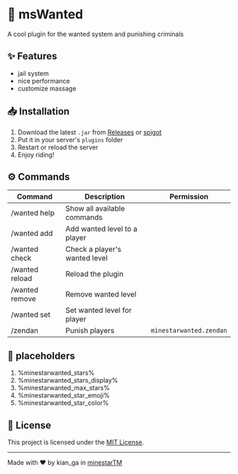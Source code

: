 # 🏹 msWanted

A cool plugin for the wanted system and punishing criminals

## ✨ Features

- jail system 
- nice performance
- customize massage

## 📥 Installation

1. Download the latest `.jar` from [Releases](https://github.com/amirreza-83/HorsePlus/releases/tag/Alpha) or [spigot](https://www.spigotmc.org/resources/horse-plus-spawn-a-rideable-horse-anytime-1-8-1-21-8.127364/)
2. Put it in your server's `plugins` folder
3. Restart or reload the server
4. Enjoy riding!

## ⚙️ Commands

| Command         | Description                  | Permission         |
|-----------------|------------------------------|--------------------|
| /wanted help    | Show all available commands  |
| /wanted add     | Add wanted level to a player |
| /wanted check   | Check a player's wanted level|  
| /wanted reload  | Reload the plugin            |  
| /wanted remove  | Remove wanted level          |   
| /wanted set     | Set wanted level for player  | 
| /zendan         | Punish players               | `minestarwanted.zendan` |


## 🎫 placeholders

1. %minestarwanted_stars%
2. %minestarwanted_stars_display%
3. %minestarwanted_max_stars%
4. %minestarwanted_star_emoji%
5. %minestarwanted_star_color%



## 📄 License

This project is licensed under the [MIT License](LICENSE).

---

Made with ❤️ by kian_ga in [minestarTM](https://minestar.top)
